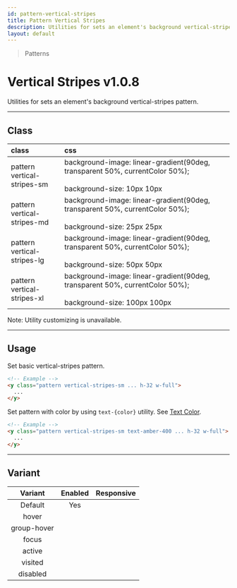 ```yaml
---
id: pattern-vertical-stripes
title: Pattern Vertical Stripes
description: Utilities for sets an element's background vertical-stripes pattern.
layout: default
---
```


> Patterns

# Vertical Stripes <span class="ml-1 px-2 py-1 text-sm text-gray-600 bg-gray-300">v1.0.8</span>

Utilities for sets an element's background vertical-stripes pattern.

---

## Class

| <span class="px-3 py-1 text-white bg-charcoal-100 rounded-full">class</span> | <span class="px-3 py-1 text-white bg-charcoal-100 rounded-full">css</span> | |
|:--|:--|:-:|
| pattern <br> vertical-stripes-sm | background-image: linear-gradient(90deg, transparent 50%, currentColor 50%); <br><br> background-size: 10px 10px | <y class="pattern vertical-stripes-sm w-32 h-56"></y> |
| pattern <br> vertical-stripes-md | background-image: linear-gradient(90deg, transparent 50%, currentColor 50%); <br><br> background-size: 25px 25px | <y class="pattern vertical-stripes-md w-32 h-56"></y> |
| pattern <br> vertical-stripes-lg | background-image: linear-gradient(90deg, transparent 50%, currentColor 50%); <br><br> background-size: 50px 50px | <y class="pattern vertical-stripes-lg w-32 h-56"></y> |
| pattern <br> vertical-stripes-xl | background-image: linear-gradient(90deg, transparent 50%, currentColor 50%); <br><br> background-size: 100px 100px | <y class="pattern vertical-stripes-xl w-32 h-56"></y> |

<y class="m-4 p-3 border-l-8 border-gray-600 text-sm text-gray-600 bg-gray-200">
  <span class="pr-1 font-semibold">
    Note:
  </span>
  Utility customizing is unavailable.
</y>

---

## Usage

Set basic vertical-stripes pattern.

<y class="px-4 my-2 mx-auto w-56">
  <y class="pattern vertical-stripes-sm h-32"></y>
</y>


```html
<!-- Example -->
<y class="pattern vertical-stripes-sm ... h-32 w-full">
  ...
</y>
```

Set pattern with color by using `text-{color}` utility. See [Text Color](/text-color/).

<y class="px-4 my-2 mx-auto w-56">
  <y class="pattern vertical-stripes-sm h-32 text-amber-400"></y>
</y>


```html
<!-- Example -->
<y class="pattern vertical-stripes-sm text-amber-400 ... h-32 w-full">
  ...
</y>
```

---

## Variant

| <span class="font-semibold underline">Variant</span> | <span class="font-semibold underline">Enabled</span> | <span class="font-semibold underline">Responsive</span> |
|:-:|:-:|:-:|
| Default | Yes | |
| hover| | |
| group-hover | | |
| focus | | |
| active | | |
| visited | | |
| disabled | | |